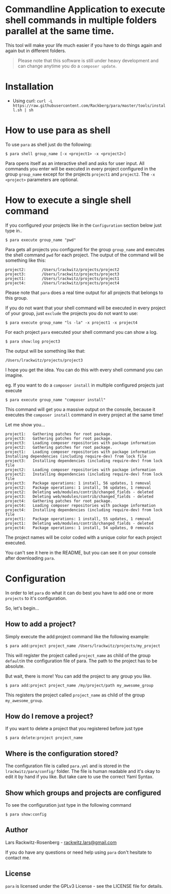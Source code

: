 # Commandline Application to execute shell commands in multiple folders parallel at the same time.

This tool will make your life much easier if you have to do things again and again but in different folders.

> Please note that this software is still under heavy development and
can change anytime you do a `composer update`.

# Installation

* Using curl: `curl -L https://raw.githubusercontent.com/Rackberg/para/master/tools/install.sh | sh`

# How to use para as shell
To use `para` as shell just do the following:

    $ para shell group_name [-x <project1> -x <project2>]
    
Para opens itself as an interactive shell and asks for user input.
All commands you enter will be executed in every project configured in the group `group_name` except for the projects `project1` and `project2`.
The `-x <project>` parameters are optional.

# How to execute a single shell command
If you configured your projects like in the `Configuration` section below just type in..
    
    $ para execute group_name "pwd"
    
Para gets all projects you configured for the group `group_name` and executes the shell command `pwd` for each project.
The output of the command will be something like this:

    project2:       /Users/lrackwitz/projects/project2
    project3:       /Users/lrackwitz/projects/project3
    project1:       /Users/lrackwitz/projects/project1
    project4:       /Users/lrackwitz/projects/project4

Please note that `para` does a real time output for all projects that belongs to this group.

If you do not want that your shell command will be executed in every project of your
group, just `exclude` the projects you do not want to use:
    
    $ para execute group_name "ls -la" -x project1 -x project4
    
For each project `para` executed your shell command you can show a log.

    $ para show:log project3
    
The output will be something like that:
    
    /Users/lrackwitz/projects/project3
    
I hope you get the idea. You can do this with every shell command you can imagine.

eg. If you want to do a `composer install` in multiple configured projects just execute
    
    $ para execute group_name "composer install"
     
This command will get you a massive output on the console, because it executes the `composer install` command 
in every project at the same time!

Let me show you...

    project1:   Gathering patches for root package.
    project3:   Gathering patches for root package.
    project3:   Loading composer repositories with package information
    project2:   Gathering patches for root package.
    project1:   Loading composer repositories with package information
    Installing dependencies (including require-dev) from lock file
    project3:   Installing dependencies (including require-dev) from lock file
    project2:   Loading composer repositories with package information
    project2:   Installing dependencies (including require-dev) from lock file
    project3:   Package operations: 1 install, 56 updates, 1 removal
    project2:   Package operations: 1 install, 56 updates, 1 removal
    project2:   Deleting web/modules/contrib/changed_fields - deleted
    project3:   Deleting web/modules/contrib/changed_fields - deleted
    project4:   Gathering patches for root package.
    project4:   Loading composer repositories with package information
    project4:   Installing dependencies (including require-dev) from lock file
    project1:   Package operations: 1 install, 55 updates, 1 removal
    project1:   Deleting web/modules/contrib/changed_fields - deleted
    project4:   Package operations: 1 install, 54 updates, 0 removals

The project names will be color coded with a unique color for each project executed.

You can't see it here in the README, but you can see it on your console after downloading `para`.

# Configuration

In order to let `para` do what it can do best you have to add one or more `projects` to it's configuration.

So, let's begin...

## How to add a project?
Simply execute the add:project command like the following example:
    
    $ para add:project project_name /Users/lrackwitz/projects/my_project
     
 This will register the project called `project_name` as child of the group `default`in the configuration file of para.
 The path to the project has to be absolute.
 
 But wait, there is more!
 You can add the project to any group you like.
 
    $ para add:project project_name /my/project/path my_awesome_group
    
 This registers the project called `project_name` as child of the group `my_awesome_group`.

## How do I remove a project?
If you want to delete a project that you registered before just type
    
    $ para delete:project project_name
    
## Where is the configuration stored?
The configuration file is called `para.yml` and is stored in the `lrackwitz/para/config/` folder.
The file is human readable and it's okay to edit it by hand if you like.
But take care to use the correct Yaml Syntax.

## Show which groups and projects are configured
To see the configuration just type in the following command

    $ para show:config

Author
------
Lars Rackwitz-Rosenberg - <rackwitz.lars@gmail.com>

If you do have any questions or need help using `para` don't hesitate to contact me.

License
-------
`para` is licensed under the GPLv3 License - see the LICENSE file for details.
